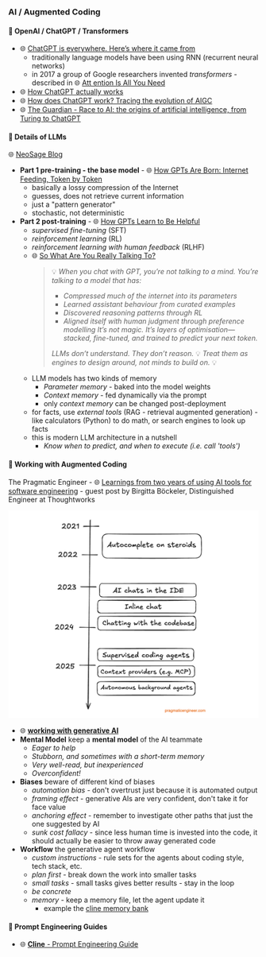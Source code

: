 
### AI / Augmented Coding

#### 🤖 OpenAI / ChatGPT / Transformers

* 🌐 [ChatGPT is everywhere. Here’s where it came from](https://www.technologyreview.com/2023/02/08/1068068/chatgpt-is-everywhere-heres-where-it-came-from/)
  * traditionally language models have been using RNN (recurrent neural networks)
  * in 2017 a group of Google researchers invented *transformers* - described in 🌐 [Att ention Is All You Need](https://papers.nips.cc/paper/2017/file/3f5ee243547dee91fbd053c1c4a845aa-Paper.pdf)
* 🌐 [How ChatGPT actually works](https://www.assemblyai.com/blog/how-chatgpt-actually-works/)
* 🌐 [How does ChatGPT work? Tracing the evolution of AIGC](https://www.dtonomy.com/how-does-chatgpt-work/)
* 🌐 [The Guardian - Race to AI: the origins of artificial intelligence, from Turing to ChatGPT](https://www.theguardian.com/technology/2023/oct/28/artificial-intelligence-origins-turing-to-chatgpt)

#### 🤖 Details of LLMs

🌐 [NeoSage Blog](https://blog.neosage.io)

* **Part 1 pre-training - the base model** - 🌐 [How GPTs Are Born: Internet Feeding, Token by Token](https://blog.neosage.io/p/how-gpts-are-born-internet-feeding)
  * basically a lossy compression of the Internet
  * guesses, does not retrieve current information
  * just a "pattern generator"
  * stochastic, not deterministic
* **Part 2 post-training** - 🌐 [How GPTs Learn to Be Helpful](https://blog.neosage.io/p/how-gpts-learn-to-be-helpful)
  * *supervised fine-tuning* (SFT)
  * *reinforcement learning* (RL)
  * *reinforcement learning with human feedback* (RLHF)
  * 🌐 [So What Are You Really Talking To?](https://blog.neosage.io/i/161930085/so-what-are-you-really-talking-to)
    > 💡 *When you chat with GPT, you’re not talking to a mind.*
    > *You’re talking to a model that has:*
    > * *Compressed much of the internet into its parameters*
    > * *Learned assistant behaviour from curated examples*
    > * *Discovered reasoning patterns through RL*
    > * *Aligned itself with human judgment through preference modelling*
    > *It’s not magic.*
    > *It’s layers of optimisation—stacked, fine-tuned, and trained to predict your next token.*
    >
    > *LLMs don’t understand. They don’t reason.*
    > 💡 *Treat them as engines to design around, not minds to build on.* 💡
  * LLM models has two kinds of memory
    * *Parameter memory* - baked into the model weights
    * *Context memory* - fed dynamically via the prompt
    * only *context memory* can be changed post-deployment
  * for facts, use *external tools* (RAG - retrieval augmented generation) - like calculators (Python) to do math, or search engines to look up facts
  * this is modern LLM architecture in a nutshell
    * *Know when to predict, and when to execute (i.e. call 'tools')*

#### 🤖 Working with Augmented Coding

The Pragmatic Engineer - 🌐 [Learnings from two years of using AI tools for software engineering](https://newsletter.pragmaticengineer.com/p/two-years-of-using-ai) - guest post by Birgitta Böckeler, Distinguished Engineer at Thoughtworks

[![AI Timeline](augmented-coding-timeline.png "AI Timeline")](augmented-coding-timeline.png)

* 🌐 [**working with generative AI**](https://newsletter.pragmaticengineer.com/i/166399878/working-with-ai)
* **Mental Model** keep a **mental model** of the AI teammate
  * *Eager to help*
  * *Stubborn, and sometimes with a short-term memory*
  * *Very well-read, but inexperienced*
  * *Overconfident!*
* **Biases** beware of different kind of biases
  * *automation bias* - don't overtrust just because it is automated output
  * *framing effect* - generative AIs are very confident, don't take it for face value
  * *anchoring effect* - remember to investigate other paths that just the one suggested by AI
  * *sunk cost fallacy* - since less human time is invested into the code, it should actually be easier to throw away generated code
* **Workflow** the generative agent workflow
  * *custom instructions* - rule sets for the agents about coding style, tech stack, etc.
  * *plan first* - break down the work into smaller tasks
  * *small tasks* - small tasks gives better results - stay in the loop
  * *be concrete*
  * *memory* - keep a memory file, let the agent update it
    * example the [cline memory bank](https://docs.cline.bot/prompting/cline-memory-bank)

#### 🤖 Prompt Engineering Guides

* 🌐 [**Cline** - Prompt Engineering Guide](https://docs.cline.bot/prompting/prompt-engineering-guide)
